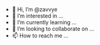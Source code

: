 - 👋 Hi, I’m @zavvye
- 👀 I’m interested in ...
- 🌱 I’m currently learning ...
- 💞️ I’m looking to collaborate on ...
- 📫 How to reach me ...

<!---
zavvye/zavvye is a ✨ special ✨ repository because its `README.md` (this file) appears on your GitHub profile.
You can click the Preview link to take a look at your changes.
--->
